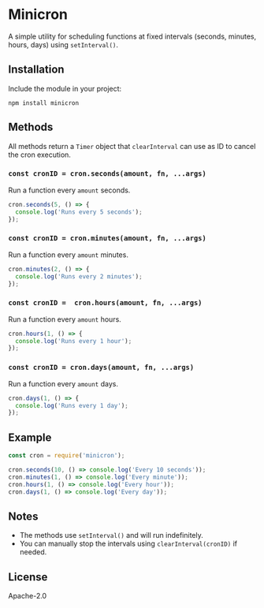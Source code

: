 # Minicron

A simple utility for scheduling functions at fixed intervals (seconds, minutes, hours, days) using `setInterval()`.

## Installation

Include the module in your project:

```
npm install minicron
```

## Methods

All methods return a `Timer` object that `clearInterval` can use as ID to cancel the cron execution.

### `const cronID = cron.seconds(amount, fn, ...args)`
Run a function every `amount` seconds.

```js
cron.seconds(5, () => {
  console.log('Runs every 5 seconds');
});
```

### `const cronID = cron.minutes(amount, fn, ...args)`
Run a function every `amount` minutes.

```js
cron.minutes(2, () => {
  console.log('Runs every 2 minutes');
});
```

### `const cronID =  cron.hours(amount, fn, ...args)`
Run a function every `amount` hours.

```js
cron.hours(1, () => {
  console.log('Runs every 1 hour');
});
```

### `const cronID = cron.days(amount, fn, ...args)`
Run a function every `amount` days.

```js
cron.days(1, () => {
  console.log('Runs every 1 day');
});
```

## Example

```js
const cron = require('minicron');

cron.seconds(10, () => console.log('Every 10 seconds'));
cron.minutes(1, () => console.log('Every minute'));
cron.hours(1, () => console.log('Every hour'));
cron.days(1, () => console.log('Every day'));
```

## Notes

- The methods use `setInterval()` and will run indefinitely.
- You can manually stop the intervals using `clearInterval(cronID)` if needed.

## License

Apache-2.0
